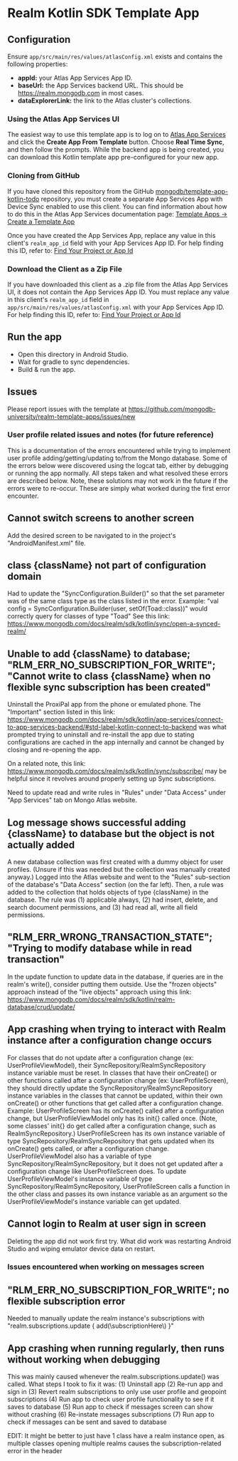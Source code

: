 # Realm Kotlin SDK Template App

## Configuration

Ensure `app/src/main/res/values/atlasConfig.xml` exists and contains the following properties:

- **appId:** your Atlas App Services App ID.
- **baseUrl:** the App Services backend URL. This should be https://realm.mongodb.com in most cases.
- **dataExplorerLink:** the link to the Atlas cluster's collections.

### Using the Atlas App Services UI

The easiest way to use this template app is to log on to [Atlas App Services](https://realm.mongodb.com/) and click the **Create App From Template** button. Choose 
**Real Time Sync**, and then follow the prompts. While the backend app is being 
created, you can download this Kotlin template app pre-configured for your new 
app.

### Cloning from GitHub

If you have cloned this repository from the GitHub
[mongodb/template-app-kotlin-todo](https://github.com/mongodb/template-app-kotlin-todo.git)
repository, you must create a separate App Services App with Device Sync
enabled to use this client. You can find information about how to do this
in the Atlas App Services documentation page:
[Template Apps -> Create a Template App](https://www.mongodb.com/docs/atlas/app-services/reference/template-apps/)

Once you have created the App Services App, replace any value in this client's
`realm_app_id` field with your App Services App ID. For help finding this ID, refer
to: [Find Your Project or App Id](https://www.mongodb.com/docs/atlas/app-services/reference/find-your-project-or-app-id/)

### Download the Client as a Zip File

If you have downloaded this client as a .zip file from the Atlas App Services
UI, it does not contain the App Services App ID. You must replace any value
in this client's `realm_app_id` field in `app/src/main/res/values/atlasConfig.xml`
with your App Services App ID. For help finding this ID, refer to:
[Find Your Project or App Id](https://www.mongodb.com/docs/atlas/app-services/reference/find-your-project-or-app-id/)

## Run the app

- Open this directory in Android Studio.
- Wait for gradle to sync dependencies.
- Build & run the app.

## Issues

Please report issues with the template at https://github.com/mongodb-university/realm-template-apps/issues/new

### User profile related issues and notes (for future reference)

This is a documentation of the errors encountered while trying to implement user profile adding/getting/updating to/from the Mongo database. Some of the errors below were discovered using the logcat tab, either by debugging or running the app normally. All steps taken and what resolved these errors are described below. Note, these solutions may not work in the future if the errors were to re-occur. These are simply what worked during the first error encounter.

## Cannot switch screens to another screen

Add the desired screen to be navigated to in the project's "AndroidManifest.xml" file.

## class {className} not part of configuration domain

Had to update the "SyncConfiguration.Builder()" so that the set parameter was of the same class type as the class listed in the error.
Example:
    "val config = SyncConfiguration.Builder(user, setOf(Toad::class))" would correctly query for classes of type "Toad"
See this link:
    https://www.mongodb.com/docs/realm/sdk/kotlin/sync/open-a-synced-realm/ 

## Unable to add {className} to database; "RLM_ERR_NO_SUBSCRIPTION_FOR_WRITE"; "Cannot write to class {className} when no flexible sync subscription has been created"

Uninstall the ProxiPal app from the phone or emulated phone. The "Important" section listed in this link:
    https://www.mongodb.com/docs/realm/sdk/kotlin/app-services/connect-to-app-services-backend/#std-label-kotlin-connect-to-backend 
was what prompted trying to uninstall and re-install the app due to stating configurations are cached in the app internally and cannot be changed by closing and re-opening the app. 

On a related note, this link:
    https://www.mongodb.com/docs/realm/sdk/kotlin/sync/subscribe/ 
may be helpful since it revolves around properly setting up Sync subscriptions.

Need to update read and write rules in "Rules" under "Data Access" under "App Services" tab on Mongo Atlas website.

## Log message shows successful adding {className} to database but the object is not actually added

A new database collection was first created with a dummy object for user profiles. (Unsure if this was needed but the collection was manually created anyway.) Logged into the Atlas website and went to the "Rules" sub-section of the database's "Data Access" section (on the far left). Then, a rule was added to the collection that holds objects of type {className} in the database. The rule was (1) applicable always, (2) had insert, delete, and search document permissions, and (3) had read all, write all field permissions.

## "RLM_ERR_WRONG_TRANSACTION_STATE"; "Trying to modify database while in read transaction"

In the update function to update data in the database, if queries are in the realm's write(), consider putting them outside. Use the "frozen objects" approach instead of the "live objects" approach using this link:
    https://www.mongodb.com/docs/realm/sdk/kotlin/realm-database/crud/update/ 


## App crashing when trying to interact with Realm instance after a configuration change occurs

For classes that do not update after a configuration change (ex: UserProfileViewModel), their SyncRepository/RealmSyncRepository instance variable must be reset. In classes that have their onCreate() or other functions called after a configuration change (ex: UserProfileScreen), they should directly update the SyncRepository/RealmSyncRepository instance variables in the classes that cannot be updated, within their own onCreate() or other functions that get called after a configuration change.
Example:
    UserProfileScreen has its onCreate() called after a configuration change, but UserProfileViewModel only has its init{} called once. (Note, some classes' init{} do get called after a configuration change, such as RealmSyncRepository.) UserProfileScreen has its own instance variable of type SyncRepository/RealmSyncRepository that gets updated when its onCreate() gets called, or after a configuration change. UserProfileViewModel also has a variable of type SyncRepository/RealmSyncRepository, but it does not get updated after a configuration change like UserProfileScreen does. To update UserProfileViewModel's instance variable of type SyncRepository/RealmSyncRepository, UserProfileScreen calls a function in the other class and passes its own instance variable as an argument so the UserProfileViewModel's instance variable can get updated.

## Cannot login to Realm at user sign in screen

Deleting the app did not work first try. What did work was restarting Android Studio and wiping
emulator device data on restart.

### Issues encountered when working on messages screen

## "RLM_ERR_NO_SUBSCRIPTION_FOR_WRITE"; no flexible subscription error

Needed to manually update the realm instance's subscriptions with 
"realm.subscriptions.update { add(\\subscriptionHere\\) }"

## App crashing when running regularly, then runs without working when debugging

This was mainly caused whenever the realm.subscriptions.update() was called.
What steps I took to fix it was:
(1) Uninstall app
(2) Re-run app and sign in
(3) Revert realm subscriptions to only use user profile and geopoint subscriptions
(4) Run app to check user profile functionality to see if it saves to database
(5) Run app to check if messages screen can show without crashing
(6) Re-instate messages subscriptions
(7) Run app to check if messages can be sent and saved to database

EDIT: It might be better to just have 1 class have a realm instance open, as multiple
classes opening multiple realms causes the subscription-related error in the header

